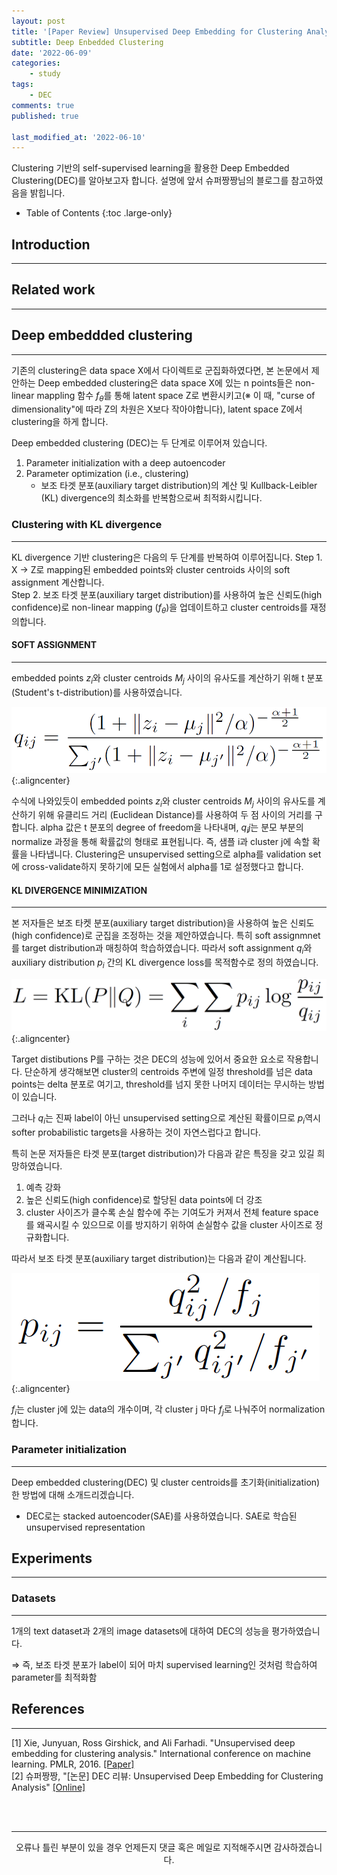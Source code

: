 ```yaml
---
layout: post
title: '[Paper Review] Unsupervised Deep Embedding for Clustering Analysis'
subtitle: Deep Enbedded Clustering
date: '2022-06-09'
categories:
    - study
tags:
    - DEC
comments: true
published: true

last_modified_at: '2022-06-10'
---
```


Clustering 기반의 self-supervised learning을 활용한 Deep Embedded Clustering(DEC)를 알아보고자 합니다. 설명에 앞서 슈퍼짱짱님의 블로그를 참고하였음을 밝힙니다.

- Table of Contents
{:toc .large-only}


## Introduction

***

## Related work

***

## Deep embeddded clustering

***

기존의 clustering은 data space X에서 다이렉트로 군집화하였다면, 본 논문에서 제안하는 Deep embedded clustering은 data space X에 있는 n points들은 non-linear mappling 함수 $f_θ$를 통해 latent space Z로 변환시키고(※ 이 때, "curse of dimensionality"에 따라 Z의 차원은 X보다 작아야합니다), latent space Z에서 clustering을 하게 합니다.

Deep embedded clustering (DEC)는 두 단계로 이루어져 있습니다.    
1. Parameter initialization with a deep autoencoder   
2. Parameter optimization (i.e., clustering)   
    * 보조 타겟 분포(auxiliary target distribution)의 계산 및 Kullback-Leibler (KL) divergence의 최소화를 반복함으로써 최적화시킵니다.

### Clustering with KL divergence

***

KL divergence 기반 clustering은 다음의 두 단계를 반복하여 이루어집니다.
Step 1. X → Z로 mapping된 embedded points와 cluster centroids 사이의 soft assignment 계산합니다.   
Step 2. 보조 타겟 분포(auxiliary target distribution)를 사용하여 높은 신뢰도(high confidence)로 non-linear mapping ($f_θ$)을 업데이트하고 cluster centroids를 재정의합니다.

#### SOFT ASSIGNMENT

***

embedded points $z_i$와 cluster centroids $M_j$ 사이의 유사도를 계산하기 위해 t 분포(Student's t-distribution)를 사용하였습니다.

![Soft Assignment](https://github.com/HayoonSong/Images-for-Github-Pages/blob/main/study/paper_review/2022-06-09-DEC/soft_assignment.PNG?raw=true){:.aligncenter} 
<br>

수식에 나와있듯이 embedded points $z_i$와 cluster centroids $M_j$ 사이의 유사도를 계산하기 위해 유클리드 거리 (Euclidean Distance)를 사용하여 두 점 사이의 거리를 구합니다. alpha 값은 t 분포의 degree of freedom을 나타내며, $q_ij$는 분모 부분의 normalize 과정을 통해 확률값의 형태로 표현됩니다. 즉, 샘플 i과 cluster j에 속할 확률을 나타냅니다. Clustering은 unsupervised setting으로 alpha를 validation set에 cross-validate하지 못하기에 모든 실험에서 alpha를 1로 설정했다고 합니다.

#### KL DIVERGENCE MINIMIZATION

***

본 저자들은 보조 타켓 분포(auxiliary target distribution)을 사용하여 높은 신뢰도(high confidence)로 군집을 조정하는 것을 제안하였습니다. 특히 soft assignmnet를 target distribution과 매칭하여 학습하였습니다. 따라서 soft assignment $q_i$와 auxiliary distribution $p_i$ 간의 KL divergence loss를 목적함수로 정의 하였습니다.

![KL Divergence](https://github.com/HayoonSong/Images-for-Github-Pages/blob/main/study/paper_review/2022-06-09-DEC/kl_divergence.PNG?raw=true){:.aligncenter} 
<br>

Target distibutions P를 구하는 것은 DEC의 성능에 있어서 중요한 요소로 작용합니다. 단순하게 생각해보면 cluster의 centroids 주변에 일정 threshold를 넘은 data points는 delta 분포로 여기고, threshold를 넘지 못한 나머지 데이터는 무시하는 방법이 있습니다. 

그러나 $q_i$는 진짜 label이 아닌 unsupervised setting으로 계산된 확률이므로 $p_i$역시 softer probabilistic targets을 사용하는 것이 자연스럽다고 합니다.

특히 논문 저자들은 타겟 분포(target distribution)가 다음과 같은 특징을 갖고 있길 희망하였습니다.
1. 예측 강화
2. 높은 신뢰도(high confidence)로 할당된 data points에 더 강조
3. cluster 사이즈가 클수록 손실 함수에 주는 기여도가 커져서 전체 feature space를 왜곡시킬 수 있으므로 이를 방지하기 위하여 손실함수 값을 cluster 사이즈로 정규화합니다.

따라서 보조 타겟 분포(auxiliary target distribution)는 다음과 같이 계산됩니다.

![Auxiliary target distribution](https://github.com/HayoonSong/Images-for-Github-Pages/blob/main/study/paper_review/2022-06-09-DEC/auxiliary_target_distribution.PNG?raw=true){:.aligncenter} 
<br>

$f_i$는 cluster j에 있는 data의 개수이며, 각 cluster j 마다 $f_j$로 나눠주어 normalization 합니다.

### Parameter initialization

***

Deep embedded clustering(DEC) 및 cluster centroids를 초기화(initialization) 한 방법에 대해 소개드리겠습니다.

* DEC로는 stacked autoencoder(SAE)를 사용하였습니다. SAE로 학습된 unsupervised representation  

## Experiments

***

### Datasets

***

1개의 text dataset과 2개의 image datasets에 대하여 DEC의 성능을 평가하였습니다. 




⇒ 즉, 보조 타겟 분포가 label이 되어 마치 supervised learning인 것처럼 학습하여 parameter를 최적화함

          

   



## References

***

[1] Xie, Junyuan, Ross Girshick, and Ali Farhadi. "Unsupervised deep embedding for clustering analysis." International conference on machine learning. PMLR, 2016. [[Paper]](#http://proceedings.mlr.press/v48/xieb16.html)   
[2] 슈퍼짱짱, "[논문] DEC 리뷰: Unsupervised Deep Embedding for Clustering Analysis" [[Online]](#https://leedakyeong.tistory.com/entry/%EB%85%BC%EB%AC%B8Unsupervised-Deep-Embedding-for-Clustering-AnalysisDEC)    

<br>
<br>

***

<center>오류나 틀린 부분이 있을 경우 언제든지 댓글 혹은 메일로 지적해주시면 감사하겠습니다.</center>